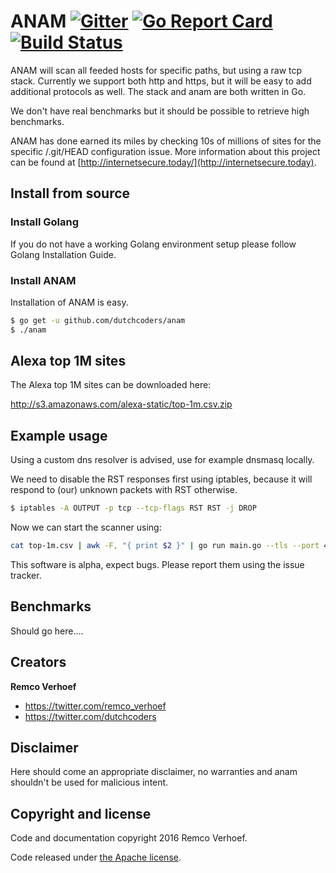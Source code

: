 # ANAM [![Gitter](https://badges.gitter.im/Join%20Chat.svg)](https://gitter.im/dutchcoders/anam?utm_source=badge&utm_medium=badge&utm_campaign=&utm_campaign=pr-badge&utm_content=badge) [![Go Report Card](https://goreportcard.com/badge/dutchcoders/anam)](https://goreportcard.com/report/dutchcoders/anam) [![Build Status](https://travis-ci.org/dutchcoders/anam.svg?branch=master)](https://travis-ci.org/dutchcoders/anam)

ANAM will scan all feeded hosts for specific paths, but using a raw tcp stack. Currently we support both http and https, but it will be easy to add additional protocols as well. The stack and anam are both written in Go.

We don't have real benchmarks but it should be possible to retrieve high benchmarks.

ANAM has done earned its miles by checking 10s of millions of sites for the specific /.git/HEAD configuration issue. More information about this project can be found at [http://internetsecure.today/](http://internetsecure.today).

## Install from source

### Install Golang

If you do not have a working Golang environment setup please follow Golang Installation Guide.

### Install ANAM

Installation of ANAM is easy.

```bash
$ go get -u github.com/dutchcoders/anam
$ ./anam
```

## Alexa top 1M sites

The Alexa top 1M sites can be downloaded here:

http://s3.amazonaws.com/alexa-static/top-1m.csv.zip

## Example usage

Using a custom dns resolver is advised, use for example dnsmasq locally. 

We need to disable the RST responses first using iptables, because it will respond to (our) unknown packets with RST otherwise.

```bash
$ iptables -A OUTPUT -p tcp --tcp-flags RST RST -j DROP
````

Now we can start the scanner using: 

```bash
cat top-1m.csv | awk -F, "{ print $2 }" | go run main.go --tls --port 443 --resolver 127.0.0.1 "/.git/config" "/.svn/entries"
```

This software is alpha, expect bugs. Please report them using the issue tracker.

## Benchmarks

Should go here....

## Creators

**Remco Verhoef**
- <https://twitter.com/remco_verhoef>
- <https://twitter.com/dutchcoders>

## Disclaimer

Here should come an appropriate disclaimer, no warranties and anam shouldn't be used for malicious intent.

## Copyright and license

Code and documentation copyright 2016 Remco Verhoef.

Code released under [the Apache license](LICENSE).


